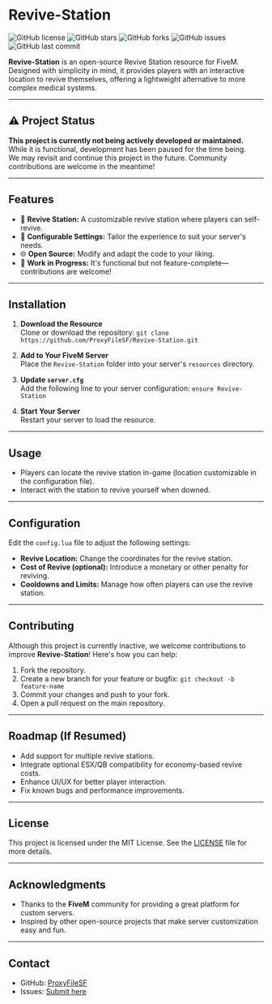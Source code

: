 # Revive-Station

![GitHub license](https://img.shields.io/github/license/ProxyFileSF/Revive-Station) ![GitHub stars](https://img.shields.io/github/stars/ProxyFileSF/Revive-Station) ![GitHub forks](https://img.shields.io/github/forks/ProxyFileSF/Revive-Station) ![GitHub issues](https://img.shields.io/github/issues/ProxyFileSF/Revive-Station) ![GitHub last commit](https://img.shields.io/github/last-commit/ProxyFileSF/Revive-Station)

**Revive-Station** is an open-source Revive Station resource for FiveM. Designed with simplicity in mind, it provides players with an interactive location to revive themselves, offering a lightweight alternative to more complex medical systems.

---

## ⚠️ Project Status

**This project is currently not being actively developed or maintained.**  
While it is functional, development has been paused for the time being.  
We may revisit and continue this project in the future. Community contributions are welcome in the meantime!

---

## Features

- 🏥 **Revive Station:** A customizable revive station where players can self-revive.  
- 🔧 **Configurable Settings:** Tailor the experience to suit your server's needs.  
- 🌐 **Open Source:** Modify and adapt the code to your liking.  
- 🚧 **Work in Progress:** It's functional but not feature-complete—contributions are welcome!  

---

## Installation

1. **Download the Resource**  
   Clone or download the repository: `git clone https://github.com/ProxyFileSF/Revive-Station.git`

2. **Add to Your FiveM Server**  
   Place the `Revive-Station` folder into your server's `resources` directory.

3. **Update `server.cfg`**  
   Add the following line to your server configuration: `ensure Revive-Station`

4. **Start Your Server**  
   Restart your server to load the resource.

---

## Usage

- Players can locate the revive station in-game (location customizable in the configuration file).  
- Interact with the station to revive yourself when downed.

---

## Configuration

Edit the `config.lua` file to adjust the following settings:  

- **Revive Location:** Change the coordinates for the revive station.  
- **Cost of Revive (optional):** Introduce a monetary or other penalty for reviving.  
- **Cooldowns and Limits:** Manage how often players can use the revive station.

---

## Contributing

Although this project is currently inactive, we welcome contributions to improve **Revive-Station**! Here's how you can help:

1. Fork the repository.  
2. Create a new branch for your feature or bugfix: `git checkout -b feature-name`  
3. Commit your changes and push to your fork.  
4. Open a pull request on the main repository.

---

## Roadmap (If Resumed)

- Add support for multiple revive stations.  
- Integrate optional ESX/QB compatibility for economy-based revive costs.  
- Enhance UI/UX for better player interaction.  
- Fix known bugs and performance improvements.  

---

## License

This project is licensed under the MIT License. See the [LICENSE](LICENSE) file for more details.

---

## Acknowledgments

- Thanks to the **FiveM** community for providing a great platform for custom servers.  
- Inspired by other open-source projects that make server customization easy and fun.

---

## Contact

- GitHub: [ProxyFileSF](https://github.com/ProxyFileSF)  
- Issues: [Submit here](https://github.com/ProxyFileSF/Revive-Station/issues)  

